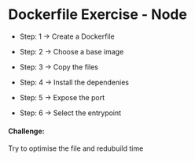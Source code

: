 # Dockerfile Exercise - Node

- Step: 1 -> Create a Dockerfile

- Step: 2 -> Choose a base image

- Step: 3 -> Copy the files 

- Step: 4 -> Install the dependenies

- Step: 5 -> Expose the port

- Step: 6 -> Select the entrypoint



#### Challenge: 
Try to optimise the file and redubuild time 
